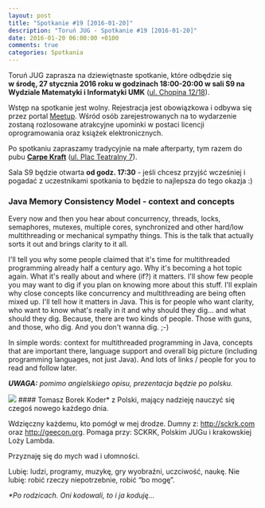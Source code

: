 ```yaml
---
layout: post
title: "Spotkanie #19 [2016-01-20]"
description: "Toruń JUG - Spotkanie #19 [2016-01-20]"
date: 2016-01-20 06:00:00 +0100
comments: true
categories: Spotkania
---
```

Toruń JUG zaprasza na dziewiętnaste spotkanie, które odbędzie się **w&nbsp;środę, 27 stycznia 2016 roku w&nbsp;godzinach 18:00-20:00 w&nbsp;sali S9 na Wydziale Matematyki i Informatyki UMK** (<a href="https://www.google.pl/maps/place/Fryderyka+Chopina+12%2F18,+Toruń/" target="_blank"><span class="glyphicon glyphicon-map-marker"></span>ul. Chopina 12/18</a>).

Wstęp na spotkanie jest wolny. Rejestracja jest obowiązkowa i&nbsp;odbywa się przez portal <a href="http://www.meetup.com/Torun-JUG/events/228205885/" target="_blank">Meetup</a>. Wśród osób zarejestrowanych na to wydarzenie zostaną rozlosowane atrakcyjne upominki w&nbsp;postaci licencji oprogramowania oraz książek elektronicznych.

Po spotkaniu zapraszamy tradycyjnie na małe afterparty, tym razem do pubu <a href="https://www.facebook.com/carpekraft/" target="_blank"><strong>Carpe Kraft</strong></a> (<a href="https://www.google.pl/maps/place/Carpe+Kraft+Toru%C5%84/@53.0120765,18.6028162,19z/data=!4m2!3m1!1s0x0000000000000000:0xd4a984360753f841?hl=pl" target="_blank"><span class="glyphicon glyphicon-map-marker"></span>ul. Plac Teatralny 7</a>).

Sala S9 będzie otwarta **od godz. 17:30** - jeśli chcesz przyjść wcześniej i pogadać z uczestnikami spotkania to będzie to najlepsza do tego okazja :) <!-- more -->

### Java Memory Consistency Model - context and concepts
Every now and then you hear about concurrency, threads, locks, semaphores, mutexes, multiple cores, synchronized and other hard/low multithreading or mechanical sympathy things. This is the talk that actually sorts it out and brings clarity to it all.

I'll tell you why some people claimed that it's time for multithreaded programming already half a century ago. Why it's becoming a hot topic again. What it's really about and where (if?) it matters. I'll show few people you may want to dig if you plan on knowing more about this stuff. I'll explain why close concepts like concurrency and multithreading are being often mixed up. I'll tell how it matters in Java. This is for people who want clarity, who want to know what's really in it and why should they dig... and what should they dig. Because, there are two kinds of people. Those with guns, and those, who dig. And you don't wanna dig. ;-)

In simple words: context for multithreaded programming in Java, concepts that are important there, language support and overall big picture (including programming languages, not just Java). And lots of links / people for you to read and follow later.

<em><b>UWAGA:</b> pomimo angielskiego opisu, prezentacja będzie po polsku.</em>

<img class="no-border speaker-face" src="{{ root_url }}/images/speakers/borek-tomasz.jpg" />
#### Tomasz Borek
Koder* z Polski, mający nadzieję nauczyć się czegoś nowego każdego dnia.

Wdzięczny każdemu, kto pomógł w mej drodze. Dumny z: <a href="http://sckrk.com">http://sckrk.com</a> oraz <a href="http://geecon.org">http://geecon.org</a>.
Pomaga przy: SCKRK, Polskim JUGu i krakowskiej Loży Lambda.

Przyznaję się do mych wad i ułomności.

Lubię: ludzi, programy, muzykę, gry wyobraźni, uczciwość, naukę.
Nie lubię: robić rzeczy niepotrzebnie, robić “bo mogę”.

*\*Po rodzicach. Oni kodowali, to i ja koduję…*
